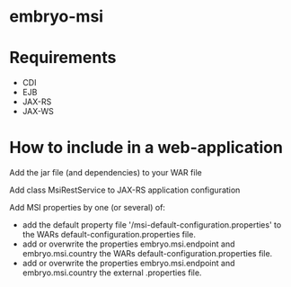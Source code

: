 embryo-msi
=========

# Requirements
- CDI
- EJB
- JAX-RS
- JAX-WS

# How to include in a web-application
Add the jar file (and dependencies) to your WAR file

Add class MsiRestService to JAX-RS application configuration

Add MSI properties by one (or several) of:
- add the default property file '/msi-default-configuration.properties' to the WARs default-configuration.properties file.
- add or overwrite the properties embryo.msi.endpoint and embryo.msi.country the WARs default-configuration.properties file. 
- add or overwrite the properties embryo.msi.endpoint and embryo.msi.country the external .properties file. 
